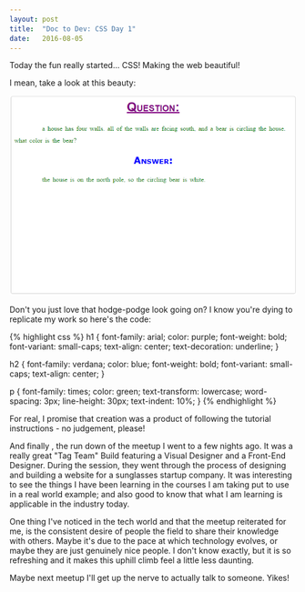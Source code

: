 ```yaml
---
layout: post
title:  "Doc to Dev: CSS Day 1"
date:   2016-08-05
---
```

Today the fun really started... CSS! Making the web beautiful!

I mean, take a look at this beauty:

![CSS 080516](/assets/img/080516.PNG)

Don't you just love that hodge-podge look going on? I know you're dying to replicate my work so here's the code:

{% highlight css %}
  h1 {
  font-family: arial;
  color: purple;
  font-weight: bold;
  font-variant: small-caps;
  text-align: center;
  text-decoration: underline;
}

h2 {
  font-family: verdana;
  color: blue;
  font-weight: bold;
  font-variant: small-caps;
  text-align: center;
}

p {
  font-family: times;
  color: green;
  text-transform: lowercase;
  word-spacing: 3px;
  line-height: 30px;
  text-indent: 10%;
}
{% endhighlight %}

For real, I promise that creation was a product of following the tutorial instructions - no judgement, please!

And finally , the run down of the meetup I went to a few nights ago. It was a really great "Tag Team" Build featuring
a Visual Designer and a Front-End Designer. During the session, they went through the process of designing and building a website for a sunglasses startup company. It was interesting to see the things I have been learning in the courses I am taking put to use in
a real world example; and also good to know that what I am learning is applicable in the industry today.

One thing I've noticed in the tech world and that the meetup reiterated for me, is the consistent desire of people the field
to share their knowledge with others. Maybe it's due to the pace at which technology evolves, or maybe they are just genuinely nice people. I don't know exactly, but it is so refreshing and it makes this uphill climb feel a little less daunting.

Maybe next meetup I'll get up the nerve to actually talk to someone. Yikes!
